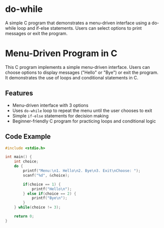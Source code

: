 # do-while
A simple C program that demonstrates a menu-driven interface using a do-while loop and if-else statements. Users can select options to print messages or exit the program.
# Menu-Driven Program in C

This C program implements a simple menu-driven interface. Users can choose options to display messages ("Hello" or "Bye") or exit the program. It demonstrates the use of loops and conditional statements in C.

## Features

- Menu-driven interface with 3 options
- Uses `do-while` loop to repeat the menu until the user chooses to exit
- Simple `if-else` statements for decision making
- Beginner-friendly C program for practicing loops and conditional logic

## Code Example

```c
#include <stdio.h>

int main() {
    int choice;
    do {
        printf("Menu:\n1. Hello\n2. Bye\n3. Exit\nChoose: ");
        scanf("%d", &choice);

        if(choice == 1) {
            printf("Hello\n");
        } else if(choice == 2) {
            printf("Bye\n");
        }
    } while(choice != 3);

    return 0;
}
